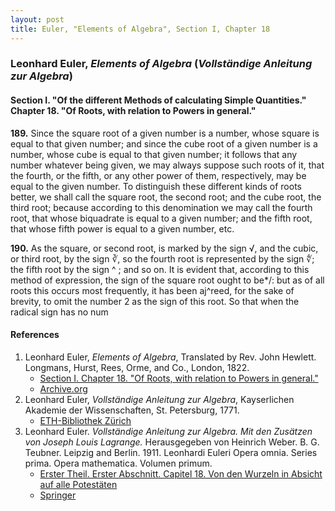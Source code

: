 ```yaml
---
layout: post
title: Euler, "Elements of Algebra", Section I, Chapter 18
---
```


### Leonhard Euler, *Elements of Algebra* (*Vollständige Anleitung zur Algebra*)

#### Section I. "Of the different Methods of calculating Simple Quantities." Chapter 18. "Of Roots, with relation to Powers in general."

**189.** Since the square root of a given number is a number,
whose square is equal to that given number; and since
the cube root of a given number is a number, whose cube is
equal to that given number; it follows that any number
whatever being given, we may always suppose such roots of
it, that the fourth, or the fifth, or any other power of them,
respectively, may be equal to the given number.
To distinguish these different kinds of roots better, we shall call the
square root, the second root; and the cube root, the third
root; because according to this denomination we may call
the fourth root, that whose biquadrate is equal to a given
number; and the fifth root, that whose fifth power is equal
to a given number, etc.

**190.** As the square, or second root, is marked by the sign
√, and the cubic, or third root, by the sign ∛, so the fourth
root is represented by the sign ∜; the fifth root by the sign
^ ; and so on. It is evident that, according to this method
of expression, the sign of the square root ought to be*/:
but as of all roots this occurs most frequently, it has been
aj^reed, for the sake of brevity, to omit the number 2 as the
sign of this root. So that when the radical sign has no num


#### References

1. Leonhard Euler, *Elements of Algebra*, Translated by Rev. John Hewlett. Longmans, Hurst, Rees, Orme, and Co., London, 1822.
    - [Section I. Chapter 18. "Of Roots, with relation to Powers in general."](/assets/euler/en/I-18.pdf)
    - [Archive.org](https://archive.org/details/elementsofalgebr00euleuoft/)
3. Leonhard Euler, *Vollständige Anleitung zur Algebra*, Kayserlichen Akademie der Wissenschaften, St. Petersburg, 1771.
    - [ETH-Bibliothek Zürich](https://doi.org/10.3931/e-rara-9093)
2. Leonhard Euler. *Vollständige Anleitung zur Algebra. Mit den Zusätzen von Joseph Louis Lagrange.* Herausgegeben von Heinrich Weber. B. G. Teubner. Leipzig and Berlin. 1911. Leonhardi Euleri Opera omnia. Series prima. Opera mathematica. Volumen primum.
    - [Erster Theil. Erster Abschnitt. Capitel 18. Von den Wurzeln in Absicht auf alle Potestäten](/assets/euler/de/I-I-18.pdf)
    - [Springer](https://link.springer.com/book/9783764314002)